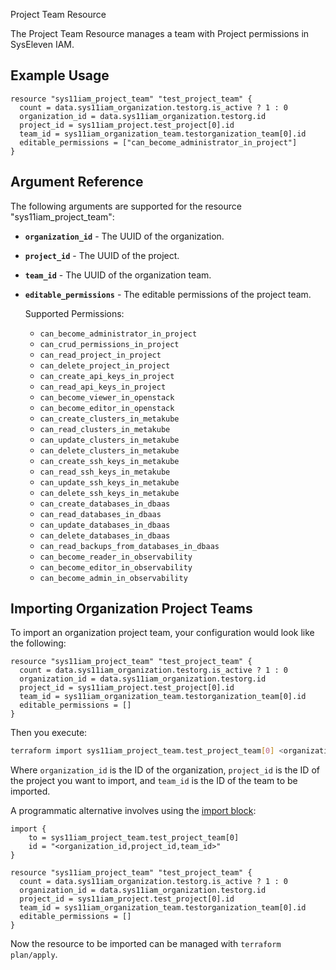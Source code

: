 Project Team Resource

The Project Team Resource manages a team with Project permissions in SysEleven IAM.

## Example Usage

```hcl
resource "sys11iam_project_team" "test_project_team" {
  count = data.sys11iam_organization.testorg.is_active ? 1 : 0
  organization_id = data.sys11iam_organization.testorg.id
  project_id = sys11iam_project.test_project[0].id
  team_id = sys11iam_organization_team.testorganization_team[0].id
  editable_permissions = ["can_become_administrator_in_project"]
}
```

## Argument Reference 

The following arguments are supported for the resource "sys11iam_project_team":

* **`organization_id`** - The UUID of the organization.
* **`project_id`** - The UUID of the project.
* **`team_id`** - The UUID of the organization team.
* **`editable_permissions`** - The editable permissions of the project team.

    Supported Permissions:
    * `can_become_administrator_in_project`
    * `can_crud_permissions_in_project`
    * `can_read_project_in_project`
    * `can_delete_project_in_project`
    * `can_create_api_keys_in_project`
    * `can_read_api_keys_in_project`
    * `can_become_viewer_in_openstack`
    * `can_become_editor_in_openstack`
    * `can_create_clusters_in_metakube`
    * `can_read_clusters_in_metakube`
    * `can_update_clusters_in_metakube`
    * `can_delete_clusters_in_metakube`
    * `can_create_ssh_keys_in_metakube`
    * `can_read_ssh_keys_in_metakube`
    * `can_update_ssh_keys_in_metakube`
    * `can_delete_ssh_keys_in_metakube`
    * `can_create_databases_in_dbaas`
    * `can_read_databases_in_dbaas`
    * `can_update_databases_in_dbaas`
    * `can_delete_databases_in_dbaas`
    * `can_read_backups_from_databases_in_dbaas`
    * `can_become_reader_in_observability`
    * `can_become_editor_in_observability`
    * `can_become_admin_in_observability`

## Importing Organization Project Teams

To import an organization project team, your configuration would look like the following:

```hcl
resource "sys11iam_project_team" "test_project_team" {
  count = data.sys11iam_organization.testorg.is_active ? 1 : 0
  organization_id = data.sys11iam_organization.testorg.id
  project_id = sys11iam_project.test_project[0].id
  team_id = sys11iam_organization_team.testorganization_team[0].id
  editable_permissions = []
}

```
Then you execute:

```bash
terraform import sys11iam_project_team.test_project_team[0] <organization_id,project_id,team_id>
```

Where `organization_id` is the ID of the organization, `project_id` is the ID of the project you want to import, and `team_id` is the ID of the team to be imported.

A programmatic alternative involves using the [import block](https://developer.hashicorp.com/terraform/language/import#syntax):

```hcl
import {
    to = sys11iam_project_team.test_project_team[0]
    id = "<organization_id,project_id,team_id>"
}

resource "sys11iam_project_team" "test_project_team" {
  count = data.sys11iam_organization.testorg.is_active ? 1 : 0
  organization_id = data.sys11iam_organization.testorg.id
  project_id = sys11iam_project.test_project[0].id
  team_id = sys11iam_organization_team.testorganization_team[0].id
  editable_permissions = []
}

```

Now the resource to be imported can be managed with `terraform plan/apply`.

